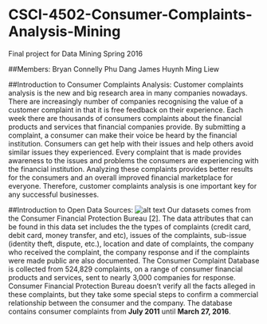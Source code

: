 # CSCI-4502-Consumer-Complaints-Analysis-Mining
Final project for Data Mining Spring 2016

##Members:
Bryan Connelly
Phu Dang
James Huynh
Ming Liew

##Introduction to Consumer Complaints Analysis:
Customer complaints analysis is the new and big research area in many companies nowadays. There are increasingly number of companies recognising the value of a customer complaint in that it is free feedback on their experience. Each week there are thousands of consumers complaints about the financial products and services that financial companies provide. By submitting a complaint, a consumer can make their voice be heard by the financial institution. Consumers can get help with their issues and help others avoid similar issues they experienced. Every complaint that is made provides awareness to the issues and problems the consumers are experiencing with the financial institution. Analyzing these complaints provides better results for the consumers and an overall improved financial marketplace for everyone. Therefore, customer complaints analysis is one important key for any successful  businesses. 

##Introduction to Open Data Sources:
![alt text](http://static1.squarespace.com/static/51b36f27e4b08305624e27c9/52504279e4b00c64c3d0c68e/52504289e4b04b668eadae77/1380991626399/CFPB.jpg "Logo Title Text 1")
Our datasets comes from the Consumer Financial Protection Bureau [2]. The data attributes that can be found in this data set includes the the types of complaints (credit card, debit card, money transfer, and etc), issues of the complaints, sub-issue (identity theft, dispute, etc.), location and date of complaints, the company who received the complaint, the company response and if the complaints were made public are also documented. The Consumer Complaint Database is collected from 524,829 complaints, on a range of consumer financial products and services, sent to nearly 3,000 companies for response. Consumer Financial Protection Bureau doesn’t verify all the facts alleged in these complaints, but they take some special steps to confirm a commercial relationship between the consumer and the company. The database contains consumer complaints from **July 2011** until **March 27, 2016**.

